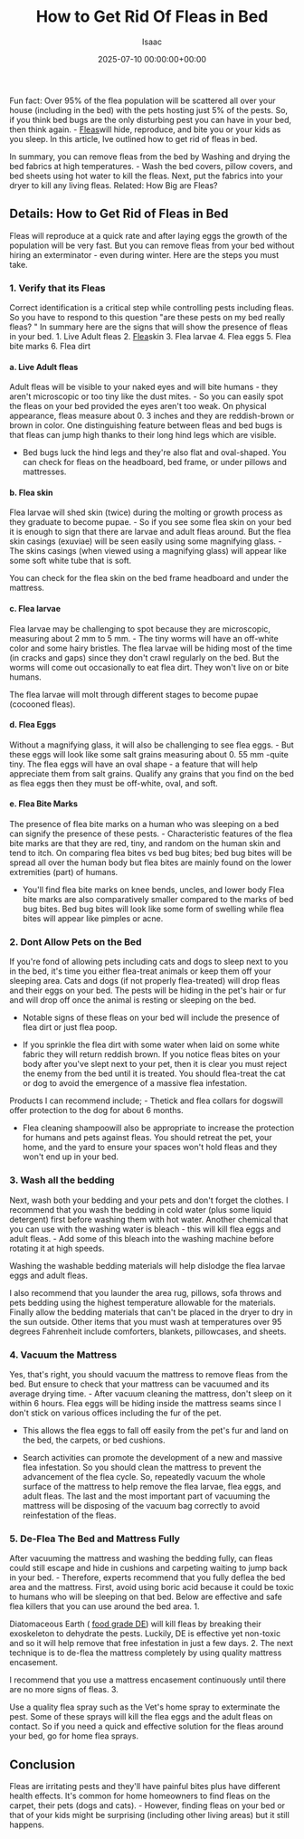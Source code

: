 ﻿---
title: How to Get Rid Of Fleas in Bed
description: Fun fact Over 95 of the flea population will be scattered all over your house including in the bed with the pets hosting just 5 of the pests. So, if you think...
slug: /how-to-get-rid-of-fleas-in-bed/
date: 2025-07-10 00:00:00+00:00
lastmod: 2025-07-10 00:00:00+03:00
author: Isaac
categories:

- Fleas

- Guide
tags:

- fleas

- rid

- flea
layout: post
---

Fun fact: Over 95% of the flea population will be scattered all over your house (including in the bed) with the pets hosting just 5% of the pests. So, if you think bed bugs are the only disturbing pest you can have in your bed, then think again. - [Fleas](https://pestpolicy.com/getting-rid-of-fleas-in-the-carpet/)will hide, reproduce, and bite you or your kids as you sleep. In this article, Ive outlined how to get rid of fleas in bed.

In summary, you can remove fleas from the bed by Washing and drying the bed fabrics at high temperatures. - Wash the bed covers, pillow covers, and bed sheets using hot water to kill the fleas. Next, put the fabrics into your dryer to kill any living fleas. Related: How Big are Fleas?

##  Details: How to Get Rid of Fleas in Bed

Fleas will reproduce at a quick rate and after laying eggs the growth of the population will be very fast. But you can remove fleas from your bed without hiring an exterminator - even during winter. Here are the steps you must take.

###  1. Verify that its Fleas

Correct identification is a critical step while controlling pests including fleas. So you have to respond to this question "are these pests on my bed really fleas? " In summary here are the signs that will show the presence of fleas in your bed. 1. Live Adult fleas 2. [Flea](https://pestpolicy.com/how-to-get-rid-of-flea-eggs-on-cats/)skin 3. Flea larvae 4. Flea eggs 5. Flea bite marks 6. Flea dirt

####  a. Live Adult fleas

Adult fleas will be visible to your naked eyes and will bite humans - they aren't microscopic or too tiny like the dust mites. - So you can easily spot the fleas on your bed provided the eyes aren't too weak. On physical appearance, fleas measure about 0. 3 inches and they are reddish-brown or brown in color. One distinguishing feature between fleas and bed bugs is that fleas can jump high thanks to their long hind legs which are visible.

- Bed bugs luck the hind legs and they're also flat and oval-shaped. You can check for fleas on the headboard, bed frame, or under pillows and mattresses.

####  b. Flea skin

Flea larvae will shed skin (twice) during the molting or growth process as they graduate to become pupae. - So if you see some flea skin on your bed it is enough to sign that there are larvae and adult fleas around. But the flea skin casings (exuviae) will be seen easily using some magnifying glass. - The skins casings (when viewed using a magnifying glass) will appear like some soft white tube that is soft.

You can check for the flea skin on the bed frame headboard and under the mattress.

####  c. Flea larvae

Flea larvae may be challenging to spot because they are microscopic, measuring about 2 mm to 5 mm. - The tiny worms will have an off-white color and some hairy bristles. The flea larvae will be hiding most of the time (in cracks and gaps) since they don't crawl regularly on the bed. But the worms will come out occasionally to eat flea dirt. They won't live on or bite humans.

The flea larvae will molt through different stages to become pupae (cocooned fleas).

####  d. Flea Eggs

Without a magnifying glass, it will also be challenging to see flea eggs. - But these eggs will look like some salt grains measuring about 0. 55 mm -quite tiny. The flea eggs will have an oval shape - a feature that will help appreciate them from salt grains. Qualify any grains that you find on the bed as flea eggs then they must be off-white, oval, and soft.

####  e. Flea Bite Marks

The presence of flea bite marks on a human who was sleeping on a bed can signify the presence of these pests. - Characteristic features of the flea bite marks are that they are red, tiny, and random on the human skin and tend to itch. On comparing flea bites vs bed bug bites; bed bug bites will be spread all over the human body but flea bites are mainly found on the lower extremities (part) of humans.

- You'll find flea bite marks on knee bends, uncles, and lower body Flea bite marks are also comparatively smaller compared to the marks of bed bug bites. Bed bug bites will look like some form of swelling while flea bites will appear like pimples or acne.

###  2. Dont Allow Pets on the Bed

If you're fond of allowing pets including cats and dogs to sleep next to you in the bed, it's time you either flea-treat animals or keep them off your sleeping area. Cats and dogs (if not properly flea-treated) will drop fleas and their eggs on your bed. The pests will be hiding in the pet's hair or fur and will drop off once the animal is resting or sleeping on the bed.

- Notable signs of these fleas on your bed will include the presence of flea dirt or just flea poop.

- If you sprinkle the flea dirt with some water when laid on some white fabric they will return reddish brown. If you notice fleas bites on your body after you've slept next to your pet, then it is clear you must reject the enemy from the bed until it is treated. You should flea-treat the cat or dog to avoid the emergence of a massive flea infestation.

Products I can recommend include; - Thetick and flea collars for dogswill offer protection to the dog for about 6 months.

- Flea cleaning shampoowill also be appropriate to increase the protection for humans and pets against fleas. You should retreat the pet, your home, and the yard to ensure your spaces won't hold fleas and they won't end up in your bed.

###  3. Wash all the bedding

Next, wash both your bedding and your pets and don't forget the clothes. I recommend that you wash the bedding in cold water (plus some liquid detergent) first before washing them with hot water. Another chemical that you can use with the washing water is bleach - this will kill flea eggs and adult fleas. - Add some of this bleach into the washing machine before rotating it at high speeds.

Washing the washable bedding materials will help dislodge the flea larvae eggs and adult fleas.

I also recommend that you launder the area rug, pillows, sofa throws and pets bedding using the highest temperature allowable for the materials. Finally allow the bedding materials that can't be placed in the dryer to dry in the sun outside. Other items that you must wash at temperatures over 95 degrees Fahrenheit include comforters, blankets, pillowcases, and sheets.

###  4. Vacuum the Mattress

Yes, that's right, you should vacuum the mattress to remove fleas from the bed. But ensure to check that your mattress can be vacuumed and its average drying time. - After vacuum cleaning the mattress, don't sleep on it within 6 hours. Flea eggs will be hiding inside the mattress seams since I don't stick on various offices including the fur of the pet.

- This allows the flea eggs to fall off easily from the pet's fur and land on the bed, the carpets, or bed cushions.

- Search activities can promote the development of a new and massive flea infestation. So you should clean the mattress to prevent the advancement of the flea cycle. So, repeatedly vacuum the whole surface of the mattress to help remove the flea larvae, flea eggs, and adult fleas. The last and the most important part of vacuuming the mattress will be disposing of the vacuum bag correctly to avoid reinfestation of the fleas.

###  5. De-Flea The Bed and Mattress Fully

After vacuuming the mattress and washing the bedding fully, can fleas could still escape and hide in cushions and carpeting waiting to jump back in your bed. - Therefore, experts recommend that you fully deflea the bed area and the mattress. First, avoid using boric acid because it could be toxic to humans who will be sleeping on that bed. Below are effective and safe flea killers that you can use around the bed area. 1.

Diatomaceous Earth ( [food grade DE](https://pestpolicy.com/diatomaceous-earth-for-fleas/)) will kill fleas by breaking their exoskeleton to dehydrate the pests. Luckily, DE is effective yet non-toxic and so it will help remove that free infestation in just a few days. 2. The next technique is to de-flea the mattress completely by using quality mattress encasement.

I recommend that you use a mattress encasement continuously until there are no more signs of fleas. 3.

Use a quality flea spray such as the Vet's home spray to exterminate the pest. Some of these sprays will kill the flea eggs and the adult fleas on contact. So if you need a quick and effective solution for the fleas around your bed, go for home flea sprays.

##  Conclusion

Fleas are irritating pests and they'll have painful bites plus have different health effects. It's common for home homeowners to find fleas on the carpet, their pets (dogs and cats). - However, finding fleas on your bed or that of your kids might be surprising (including other living areas) but it still happens.
